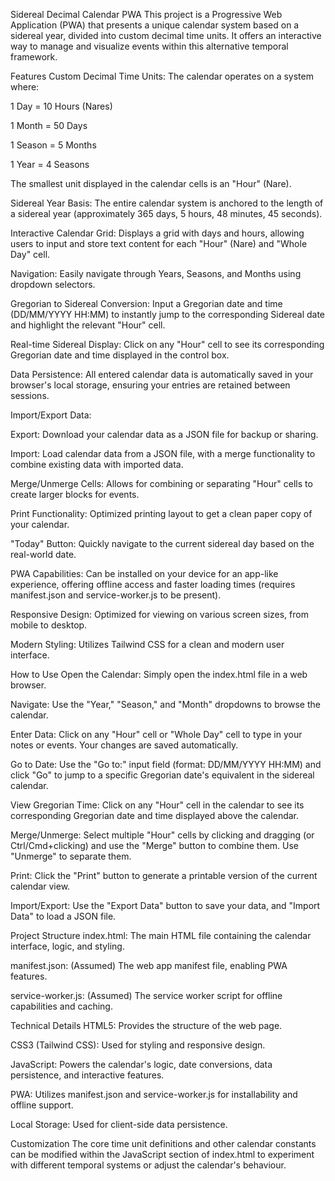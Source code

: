 Sidereal Decimal Calendar PWA
This project is a Progressive Web Application (PWA) that presents a unique calendar system based on a sidereal year, divided into custom decimal time units. It offers an interactive way to manage and visualize events within this alternative temporal framework.

Features
Custom Decimal Time Units: The calendar operates on a system where:

1 Day = 10 Hours (Nares)

1 Month = 50 Days

1 Season = 5 Months

1 Year = 4 Seasons

The smallest unit displayed in the calendar cells is an "Hour" (Nare).

Sidereal Year Basis: The entire calendar system is anchored to the length of a sidereal year (approximately 365 days, 5 hours, 48 minutes, 45 seconds).

Interactive Calendar Grid: Displays a grid with days and hours, allowing users to input and store text content for each "Hour" (Nare) and "Whole Day" cell.

Navigation: Easily navigate through Years, Seasons, and Months using dropdown selectors.

Gregorian to Sidereal Conversion: Input a Gregorian date and time (DD/MM/YYYY HH:MM) to instantly jump to the corresponding Sidereal date and highlight the relevant "Hour" cell.

Real-time Sidereal Display: Click on any "Hour" cell to see its corresponding Gregorian date and time displayed in the control box.

Data Persistence: All entered calendar data is automatically saved in your browser's local storage, ensuring your entries are retained between sessions.

Import/Export Data:

Export: Download your calendar data as a JSON file for backup or sharing.

Import: Load calendar data from a JSON file, with a merge functionality to combine existing data with imported data.

Merge/Unmerge Cells: Allows for combining or separating "Hour" cells to create larger blocks for events.

Print Functionality: Optimized printing layout to get a clean paper copy of your calendar.

"Today" Button: Quickly navigate to the current sidereal day based on the real-world date.

PWA Capabilities: Can be installed on your device for an app-like experience, offering offline access and faster loading times (requires manifest.json and service-worker.js to be present).

Responsive Design: Optimized for viewing on various screen sizes, from mobile to desktop.

Modern Styling: Utilizes Tailwind CSS for a clean and modern user interface.

How to Use
Open the Calendar: Simply open the index.html file in a web browser.

Navigate: Use the "Year," "Season," and "Month" dropdowns to browse the calendar.

Enter Data: Click on any "Hour" cell or "Whole Day" cell to type in your notes or events. Your changes are saved automatically.

Go to Date: Use the "Go to:" input field (format: DD/MM/YYYY HH:MM) and click "Go" to jump to a specific Gregorian date's equivalent in the sidereal calendar.

View Gregorian Time: Click on any "Hour" cell in the calendar to see its corresponding Gregorian date and time displayed above the calendar.

Merge/Unmerge: Select multiple "Hour" cells by clicking and dragging (or Ctrl/Cmd+clicking) and use the "Merge" button to combine them. Use "Unmerge" to separate them.

Print: Click the "Print" button to generate a printable version of the current calendar view.

Import/Export: Use the "Export Data" button to save your data, and "Import Data" to load a JSON file.

Project Structure
index.html: The main HTML file containing the calendar interface, logic, and styling.

manifest.json: (Assumed) The web app manifest file, enabling PWA features.

service-worker.js: (Assumed) The service worker script for offline capabilities and caching.

Technical Details
HTML5: Provides the structure of the web page.

CSS3 (Tailwind CSS): Used for styling and responsive design.

JavaScript: Powers the calendar's logic, date conversions, data persistence, and interactive features.

PWA: Utilizes manifest.json and service-worker.js for installability and offline support.

Local Storage: Used for client-side data persistence.

Customization
The core time unit definitions and other calendar constants can be modified within the JavaScript section of index.html to experiment with different temporal systems or adjust the calendar's behaviour.
